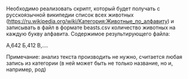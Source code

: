 Необходимо реализовать скрипт, который будет получать с русскоязычной википедии список всех животных (https://ru.wikipedia.org/wiki/Категория:Животные_по_алфавиту) и записывать в файл в формате beasts.csv количество животных на каждую букву алфавита. Содержимое результирующего файла:


А,642
Б,412
В,....


Примечание:
анализ текста производить не нужно, считается любая запись из категории (в ней может быть не только название, но и, например, род)